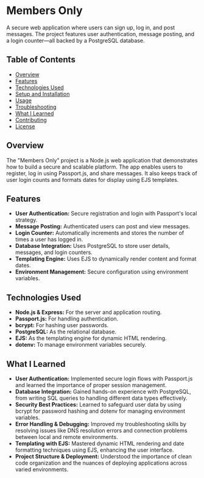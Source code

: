 # Members Only

A secure web application where users can sign up, log in, and post messages. The project features user authentication, message posting, and a login counter—all backed by a PostgreSQL database.

## Table of Contents
- [Overview](#overview)
- [Features](#features)
- [Technologies Used](#technologies-used)
- [Setup and Installation](#setup-and-installation)
- [Usage](#usage)
- [Troubleshooting](#troubleshooting)
- [What I Learned](#what-i-learned)
- [Contributing](#contributing)
- [License](#license)

## Overview

The "Members Only" project is a Node.js web application that demonstrates how to build a secure and scalable platform. The app enables users to register, log in using Passport.js, and share messages. It also keeps track of user login counts and formats dates for display using EJS templates.

## Features

- **User Authentication:** Secure registration and login with Passport's local strategy.
- **Message Posting:** Authenticated users can post and view messages.
- **Login Counter:** Automatically increments and stores the number of times a user has logged in.
- **Database Integration:** Uses PostgreSQL to store user details, messages, and login counters.
- **Templating Engine:** Uses EJS to dynamically render content and format dates.
- **Environment Management:** Secure configuration using environment variables.

## Technologies Used

- **Node.js & Express:** For the server and application routing.
- **Passport.js:** For handling authentication.
- **bcrypt:** For hashing user passwords.
- **PostgreSQL:** As the relational database.
- **EJS:** As the templating engine for dynamic HTML rendering.
- **dotenv:** To manage environment variables securely.

## What I Learned

- **User Authentication:** Implemented secure login flows with Passport.js and learned the importance of proper session management.
- **Database Integration:** Gained hands-on experience with PostgreSQL, from writing SQL queries to handling different data types effectively.
- **Security Best Practices:** Learned to safeguard user data by using bcrypt for password hashing and dotenv for managing environment variables.
- **Error Handling & Debugging:** Improved my troubleshooting skills by resolving issues like DNS resolution errors and connection problems between local and remote environments.
- **Templating with EJS:** Mastered dynamic HTML rendering and date formatting techniques using EJS, enhancing the user interface.
- **Project Structure & Deployment:** Understood the importance of clean code organization and the nuances of deploying applications across varied environments.


